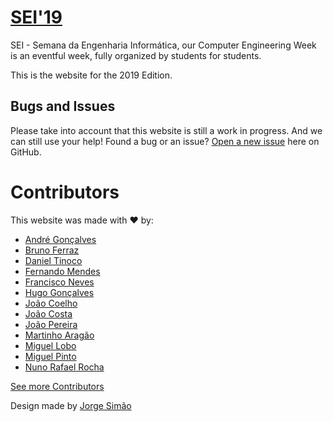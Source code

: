 # [SEI'19](https://github.com/cesium/2019.seium.org)

SEI - Semana da Engenharia Informática, our Computer Engineering Week is an
eventful week, fully organized by students for students.

This is the website for the 2019 Edition.

## Bugs and Issues

Please take into account that this website is still a work in progress. And
we can still use your help! Found a bug or an issue? 
[Open a new issue](https://github.com/cesium/2019.seium.org/issues) here on
GitHub.

# Contributors

This website was made with :heart: by:

* [André Gonçalves](https://github.com/Simbs38)
* [Bruno Ferraz](https://github.com/brunomaf)
* [Daniel Tinoco](https://github.com/0urobor0s)
* [Fernando Mendes](https://github.com/justmendes)
* [Francisco Neves](https://github.com/fntneves)
* [Hugo Gonçalves](https://github.com/Hugainz)
* [João Coelho](https://github.com/joao-coelho)
* [João Costa](https://github.com/joaofcosta)
* [João Pereira](https://github.com/jcp19)
* [Martinho Aragão](https://github.com/martinhoaragao)
* [Miguel Lobo](https://github.com/MLobo1997)
* [Miguel Pinto](https://github.com/miguelpinto98)
* [Nuno Rafael Rocha](https://github.com/nunorafaelrocha)

[See more Contributors](https://github.com/cesium/2018.seium.org/graphs/contributors)

Design made by [Jorge Simão](https://www.linkedin.com/in/jorgepedrosimao)